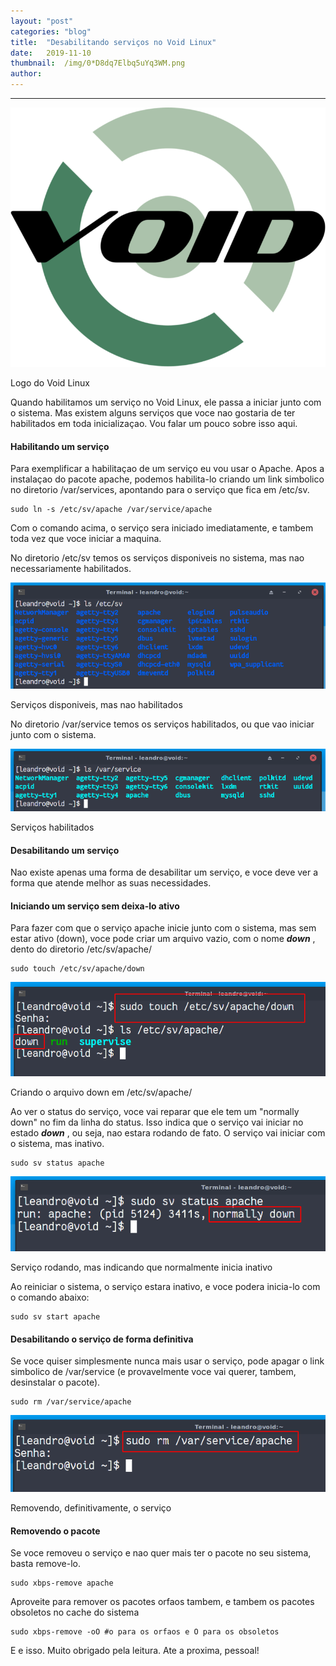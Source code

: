 ```yaml
---
layout:	"post"
categories:	"blog"
title:	"Desabilitando serviços no Void Linux"
date:	2019-11-10
thumbnail:	/img/0*D8dq7Elbq5uYq3WM.png
author:	
---
```


* * *

![](/img/0*D8dq7Elbq5uYq3WM.png)

Logo do Void Linux

Quando habilitamos um serviço no Void Linux, ele passa a iniciar junto com o
sistema. Mas existem alguns serviços que voce nao gostaria de ter habilitados
em toda inicializaçao. Vou falar um pouco sobre isso aqui.

#### Habilitando um serviço

Para exemplificar a habilitaçao de um serviço eu vou usar o Apache. Apos a
instalaçao do pacote apache, podemos habilita-lo criando um link simbolico no
diretorio /var/services, apontando para o serviço que fica em /etc/sv.

    
    
    sudo ln -s /etc/sv/apache /var/service/apache

Com o comando acima, o serviço sera iniciado imediatamente, e tambem toda vez
que voce iniciar a maquina.

No diretorio /etc/sv temos os serviços disponiveis no sistema, mas nao
necessariamente habilitados.

![](/img/1*tqS7sjcvLL1UuIXMGr3xwA.png)

Serviços disponiveis, mas nao habilitados

No diretorio /var/service temos os serviços habilitados, ou que vao iniciar
junto com o sistema.

![](/img/1*TjX8cBtk9pjCP2LC7uRv5Q.png)

Serviços habilitados

#### Desabilitando um serviço

Nao existe apenas uma forma de desabilitar um serviço, e voce deve ver a forma
que atende melhor as suas necessidades.

#### Iniciando um serviço sem deixa-lo ativo

Para fazer com que o serviço apache inicie junto com o sistema, mas sem estar
ativo (down), voce pode criar um arquivo vazio, com o nome **_down_** , dento
do diretorio /etc/sv/apache/

    
    
    sudo touch /etc/sv/apache/down

![](/img/1*pC6YzJbz81hqFXP3Oe8rhA.png)

Criando o arquivo down em /etc/sv/apache/

Ao ver o status do serviço, voce vai reparar que ele tem um "normally down" no
fim da linha do status. Isso indica que o serviço vai iniciar no estado
**_down_** , ou seja, nao estara rodando de fato. O serviço vai iniciar com o
sistema, mas inativo.

    
    
    sudo sv status apache

![](/img/1*fog-QHzNewFZbtzyG7gyKg.png)

Serviço rodando, mas indicando que normalmente inicia inativo

Ao reiniciar o sistema, o serviço estara inativo, e voce podera inicia-lo com
o comando abaixo:

    
    
    sudo sv start apache

#### Desabilitando o serviço de forma definitiva

Se voce quiser simplesmente nunca mais usar o serviço, pode apagar o link
simbolico de /var/service (e provavelmente voce vai querer, tambem,
desinstalar o pacote).

    
    
    sudo rm /var/service/apache

![](/img/1*ymarzQQe8Cz-nnE6F1Q0rQ.png)

Removendo, definitivamente, o serviço

#### Removendo o pacote

Se voce removeu o serviço e nao quer mais ter o pacote no seu sistema, basta
remove-lo.

    
    
    sudo xbps-remove apache

Aproveite para remover os pacotes orfaos tambem, e tambem os pacotes obsoletos
no cache do sistema

    
    
    sudo xbps-remove -oO #o para os orfaos e O para os obsoletos

E e isso. Muito obrigado pela leitura. Ate a proxima, pessoal!

